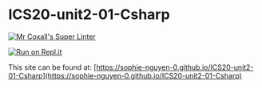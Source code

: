 # ICS20-unit2-01-Csharp

[![Mr Coxall's Super Linter](https://github.com/sophie-nguyen-0/ICS20-unit2-02-CS/workflows/Mr%20Coxall's%20Super%20Linter/badge.svg)](https://github.com/sophie-nguyen-0/ICS20-unit2-02-CS/actions/)

[![Run on Repl.it](https://repl.it/badge/github/sophie-nguyen-0/ICS20-unit2-01-Csharp)](https://repl.it/github/sophie-nguyen-0/ICS20-unit2-01-Csharp)

This site can be found at: [https://sophie-nguyen-0.github.io/ICS20-unit2-01-Csharp](https://sophie-nguyen-0.github.io/ICS20-unit2-01-Csharp)
